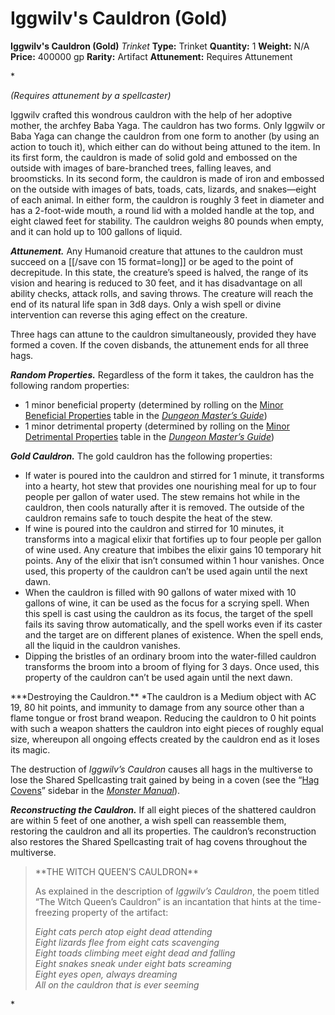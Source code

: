 # Iggwilv's Cauldron (Gold)

**Iggwilv's Cauldron (Gold)**
_Trinket_
**Type:** Trinket
**Quantity:** 1
**Weight:** N/A
**Price:** 400000 gp
**Rarity:** Artifact
**Attunement:** Requires Attunement

*<div class="item-attunement"><i>(Requires attunement by a spellcaster)</i><p>Iggwilv crafted this wondrous cauldron with the help of her adoptive mother, the archfey Baba Yaga. The cauldron has two forms. Only Iggwilv or Baba Yaga can change the cauldron from one form to another (by using an action to touch it), which either can do without being attuned to the item. In its first form, the cauldron is made of solid gold and embossed on the outside with images of bare-branched trees, falling leaves, and broomsticks. In its second form, the cauldron is made of iron and embossed on the outside with images of bats, toads, cats, lizards, and snakes—eight of each animal. In either form, the cauldron is roughly 3 feet in diameter and has a 2-foot-wide mouth, a round lid with a molded handle at the top, and eight clawed feet for stability. The cauldron weighs 80 pounds when empty, and it can hold up to 100 gallons of liquid.

***Attunement.*** Any Humanoid creature that attunes to the cauldron must succeed on a [[/save con 15 format=long]] or be aged to the point of decrepitude. In this state, the creature’s speed is halved, the range of its vision and hearing is reduced to 30 feet, and it has disadvantage on all ability checks, attack rolls, and saving throws. The creature will reach the end of its natural life span in 3d8 days. Only a wish spell or divine intervention can reverse this aging effect on the creature.

Three hags can attune to the cauldron simultaneously, provided they have formed a coven. If the coven disbands, the attunement ends for all three hags.

***Random Properties.*** Regardless of the form it takes, the cauldron has the following random properties:</p>
* 1 minor beneficial property (determined by rolling on the <a href="https://www.dndbeyond.com/sources/dmg/sentient-magic-items-artifacts#MinorBeneficialProperties">Minor Beneficial Properties</a> table in the <a href="https://www.dndbeyond.com/sources/dmg">*Dungeon Master’s Guide*</a>)
* 1 minor detrimental property (determined by rolling on the <a href="https://www.dndbeyond.com/sources/dmg/sentient-magic-items-artifacts#MinorDetrimentalProperties">Minor Detrimental Properties</a> table in the <a href="https://www.dndbeyond.com/sources/dmg">*Dungeon Master’s Guide*</a>)

***Gold Cauldron.*** The gold cauldron has the following properties:
* If water is poured into the cauldron and stirred for 1 minute, it transforms into a hearty, hot stew that provides one nourishing meal for up to four people per gallon of water used. The stew remains hot while in the cauldron, then cools naturally after it is removed. The outside of the cauldron remains safe to touch despite the heat of the stew.
* If wine is poured into the cauldron and stirred for 10 minutes, it transforms into a magical elixir that fortifies up to four people per gallon of wine used. Any creature that imbibes the elixir gains 10 temporary hit points. Any of the elixir that isn’t consumed within 1 hour vanishes. Once used, this property of the cauldron can’t be used again until the next dawn.
* When the cauldron is filled with 90 gallons of water mixed with 10 gallons of wine, it can be used as the focus for a scrying spell. When this spell is cast using the cauldron as its focus, the target of the spell fails its saving throw automatically, and the spell works even if its caster and the target are on different planes of existence. When the spell ends, all the liquid in the cauldron vanishes.
* Dipping the bristles of an ordinary broom into the water-filled cauldron transforms the broom into a broom of flying for 3 days. Once used, this property of the cauldron can’t be used again until the next dawn.

<p>***Destroying the Cauldron.** *The cauldron is a Medium object with AC 19, 80 hit points, and immunity to damage from any source other than a flame tongue or frost brand weapon. Reducing the cauldron to 0 hit points with such a weapon shatters the cauldron into eight pieces of roughly equal size, whereupon all ongoing effects created by the cauldron end as it loses its magic.

The destruction of *Iggwilv’s Cauldron* causes all hags in the multiverse to lose the Shared Spellcasting trait gained by being in a coven (see the “<a href="https://www.dndbeyond.com/sources/mm/monsters-h#Hags">Hag Covens</a>” sidebar in the <a href="https://www.dndbeyond.com/sources/mm">*Monster Manual*</a>).

***Reconstructing the Cauldron.*** If all eight pieces of the shattered cauldron are within 5 feet of one another, a wish spell can reassemble them, restoring the cauldron and all its properties. The cauldron’s reconstruction also restores the Shared Spellcasting trait of hag covens throughout the multiverse.</p>
<blockquote>
<p>**THE WITCH QUEEN’S CAULDRON**

As explained in the description of *Iggwilv’s Cauldron*, the poem titled “The Witch Queen’s Cauldron” is an incantation that hints at the time-freezing property of the artifact:

*Eight cats perch atop eight dead attending<br /> Eight lizards flee from eight cats scavenging<br /> Eight toads climbing meet eight dead and falling<br /> Eight snakes sneak under eight bats screaming<br /> Eight eyes open, always dreaming<br /> All on the cauldron that is ever seeming*</p>
</blockquote>*